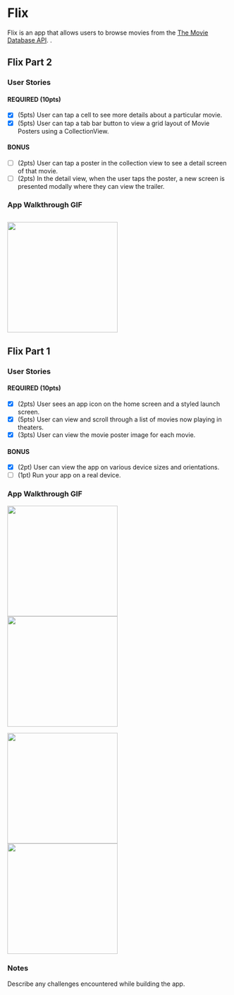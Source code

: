 # Flix

Flix is an app that allows users to browse movies from the [The Movie Database API](http://docs.themoviedb.apiary.io/#).
.
## Flix Part 2

### User Stories

#### REQUIRED (10pts)
- [x] (5pts) User can tap a cell to see more details about a particular movie.
- [x] (5pts) User can tap a tab bar button to view a grid layout of Movie Posters using a CollectionView.

#### BONUS
- [ ] (2pts) User can tap a poster in the collection view to see a detail screen of that movie.
- [ ] (2pts) In the detail view, when the user taps the poster, a new screen is presented modally where they can view the trailer.

### App Walkthrough GIF
<img src="http://g.recordit.co/I8KQdcyCAM.gif" width=250><br>
---

## Flix Part 1

### User Stories
#### REQUIRED (10pts)
- [x] (2pts) User sees an app icon on the home screen and a styled launch screen.
- [x] (5pts) User can view and scroll through a list of movies now playing in theaters.
- [x] (3pts) User can view the movie poster image for each movie.

#### BONUS
- [x] (2pt) User can view the app on various device sizes and orientations.
- [ ] (1pt) Run your app on a real device.

### App Walkthrough GIF
<img src="http://g.recordit.co/ZO84KbgdTt.gif" width=250><br>
<img src="http://g.recordit.co/EQCQy2vsrP.gif" width=250><br>

<img src="http://g.recordit.co/qMAHPBCoY3.gif" width=250><br> 
<img src="http://g.recordit.co/37k0Nh7XSJ.gif" width=250><br>
### Notes
Describe any challenges encountered while building the app.
